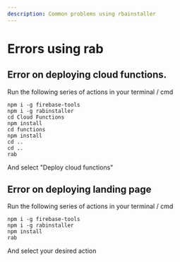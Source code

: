 ```yaml
---
description: Common problems using rbainstaller
---
```


# Errors using rab

## Error on deploying cloud functions.

Run the following series of actions in your terminal / cmd

```text
npm i -g firebase-tools
npm i -g rabinstaller
cd Cloud Functions
npm install
cd functions
npm install
cd ..
cd ..
rab 
```

And select "Deploy cloud functions"

## Error on deploying landing page

Run the following series of actions in your terminal / cmd

```text
npm i -g firebase-tools
npm i -g rabinstaller
npm install
rab 
```

And select your desired action

